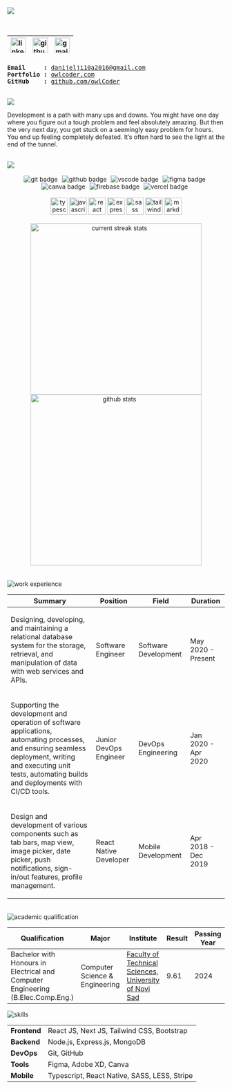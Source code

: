<div align="left">
    <img loading="lazy" src="https://readme-typing-svg.demolab.com?font=Poppins&weight=600&size=21&duration=1&pause=1&color=6a7fc1&center=false&vCenter=true&repeat=false&width=475&height=21&lines=DANIJEL+JOVANOVIC" />
    <br/>
    <img loading="lazy" src="https://readme-typing-svg.demolab.com?font=Poppins&weight=600&size=16&duration=1&pause=1&color=6a7fc1&center=true&vCenter=true&repeat=false&width=150&height=16&lines=Software+Engineer" alt="" />
    <br/>
    <br/>
</div>
<br/>
<table align="left">
    <thead align="left">
        <tr>
            <th>
                <a href="https://www.linkedin.com/in/danijelj01" target="_blank" rel="noopener noreferrer" title="linkedin.com/in/danijelj01">
                    <img loading="lazy" alt="linkedin icon" src="https://cdn.simpleicons.org/linkedin/6a7fc1" width="35px">
                </a>
            </th>
            <th>
                <a href="https://www.github.com/owlCoder" target="_blank" rel="noopener noreferrer" title="github.com/owlCoder">
                    <img loading="lazy" alt="github icon" src="https://cdn.simpleicons.org/github/6a7fc1" width="35px">
                </a>
            </th>
            <th>
                <a href="mailto:danijelji10a2016@gmail.com" target="_blank" rel="noopener noreferrer" title="danijelji10a2016@gmail.com">
                    <img loading="lazy" alt="gmail icon" src="https://cdn.simpleicons.org/gmail/6a7fc1" width="35px">
                </a>
            </th>
        </tr>
    </thead>
</table>
<br/>
<br/>
<br/>
<br/>
<pre>
<b>Email     :</b> <a href="danijelji10a2016@gmail.com" target="_blank" rel="noopener noreferrer">danijelji10a2016@gmail.com</a> 
<b>Portfolio :</b> <a href="https://github.com/owlCoder" target="_blank" rel="noopener noreferrer">owlcoder.com</a>
<b>GitHub    :</b> <a href="https://github.com/owlCoder" target="_blank" rel="noopener noreferrer">github.com/owlCoder</a>
</pre>
<br/>
<div align="center">
    <div align="left">
        <img loading="lazy" src="https://readme-typing-svg.demolab.com?font=Poppins&weight=600&size=21&duration=1&pause=1&color=6a7fc1&center=true&vCenter=true&repeat=false&width=105&height=21&lines=ABOUT+ME" />
    </div>
</div>
<p> 
   Development is a path with many ups and downs. You might have one day where you figure out a tough problem and feel absolutely amazing. But then the very next day, you get stuck on a seemingly easy problem for hours. You end up feeling completely defeated. It’s often hard to see the light at the end of the tunnel. 
</p>

<br/>

<div align="left"> 
    <img loading="lazy" align="center" src="https://readme-typing-svg.demolab.com?font=Poppins&weight=600&size=21&duration=1&pause=1&color=6a7fc1&center=true&vCenter=true&repeat=false&width=120&height=21&lines=STATISTICS" />
</div>
<br/>
<div align="center">
  <img loading="lazy" style="margin-right: 6px" alt="git badge" src="https://img.shields.io/badge/GIT-E44C30?style=for-the-badge&logo=git&logoColor=white&labelColor=555555&color=6a7fc1">
  <img loading="lazy" style="margin-right: 6px" alt="github badge" src="https://img.shields.io/badge/GitHub-100000?style=for-the-badge&logo=github&logoColor=white&labelColor=555555&color=6a7fc1">
  <img loading="lazy" style="margin-right: 6px" alt="vscode badge" src="https://img.shields.io/badge/VSCode-0078D4?style=for-the-badge&logo=visual%20studio%20code&logoColor=white&labelColor=555555&color=6a7fc1">
  <img loading="lazy" style="margin-right: 6px" alt="figma badge" src="https://img.shields.io/badge/Figma-F24E1E?style=for-the-badge&logo=figma&logoColor=white&labelColor=555555&color=6a7fc1">
  <img loading="lazy" style="margin-right: 6px" alt="canva badge" src="https://img.shields.io/badge/Canva-%2300C4CC.svg?&style=for-the-badge&logo=Canva&logoColor=white&labelColor=555555&color=6a7fc1">
  <img loading="lazy" style="margin-right: 6px" alt="firebase badge" src="https://img.shields.io/badge/firebase-ffca28?style=for-the-badge&logo=firebase&logoColor=white&labelColor=555555&color=6a7fc1">
  <img loading="lazy" style="margin-right: 6px" alt="vercel badge" src="https://img.shields.io/badge/Vercel-000000?style=for-the-badge&logo=vercel&logoColor=white&labelColor=555555&color=6a7fc1">
</div>
<br/>
<div align="center">
  <img loading="lazy" height="40" width="40" src="https://cdn.simpleicons.org/typescript" alt="typescript icon"/>
  <img loading="lazy" height="40" width="40" src="https://cdn.simpleicons.org/javascript/6a7fc1" alt="javascript icon" />
  <img loading="lazy" height="40" width="40" src="https://cdn.simpleicons.org/react" alt="react icon" />
  <img loading="lazy" height="40" width="40" src="https://cdn.simpleicons.org/express/424322" alt="express icon" />
  <img loading="lazy" height="40" width="40" src="https://cdn.simpleicons.org/sass/" alt="sass icon" />
  <img loading="lazy" height="40" width="40" src="https://cdn.simpleicons.org/tailwindcss/" alt="tailwindcss icon" />
  <img loading="lazy" height="40" width="40" src="https://cdn.simpleicons.org/markdown/123233" alt="markdown icon" />
</div>
<br/>

<div align="center">
    <img loading="lazy" width=396 src="https://github-readme-streak-stats-mnex.vercel.app?user=owlCoder&hide_border=true&date_format=j%20M%5B%20Y%5D&background=0D1117&stroke=6a7fc1&border=6a7fc1&ring=6a7fc1&fire=6a7fc1&currStreakNum=FFFFFF&sideNums=FFFFFF&currStreakLabel=6a7fc1&sideLabels=6a7fc1&excludeDaysLabel=6a7fc1&dates=FFFFFF" alt="current streak stats" />
    <img loading="lazy" width=396 src="https://github-readme-stats-mnex.vercel.app/api?username=owlCoder&rank_icon=percentile&show_icons=true&include_all_commits=true&hide_title=true&count_private=true&line_height=29&theme=algolia&title_color=6a7fc1&currStreakLabel=6a7fc1&sideLabels=6a7fc1&icon_color=6a7fc1&bg_color=0D1117&text_color=FFFFFF&border_color=61dafb&hide_border=true&include_all_commits=true" alt="github stats" />
</div>
<br/>
<br/>
<img loading="lazy" src="https://readme-typing-svg.demolab.com?font=Poppins&weight=600&size=21&duration=1&pause=1&color=6a7fc1&center=true&vCenter=true&repeat=false&width=200&height=61&lines=WORK EXPERIENCE" alt="work experience" />
<table>
    <thead>
        <tr>
            <th>Summary</th>
            <th>Position</th>
            <th>Field</th>
            <th>Duration</th>
        </tr>
    </thead>
    <tbody>
        <tr>
            <td>
                <p>Designing, developing, and maintaining a relational database
system for the storage, retrieval, and manipulation of data with
web services and APIs.</p>
            </td>
            <td>Software Engineer</td>
            <td>Software Development</td>
            <td>May 2020 - Present</td>
        </tr>
        <tr>
            <td>
               <p>Supporting the development and operation of software applications, automating processes, and ensuring seamless deployment, writing and executing unit tests, automating builds and deployments with CI/CD tools.</p>
            </td>
            <td>Junior DevOps Engineer</td>
            <td>DevOps Engineering</td>
            <td>Jan 2020 - Apr 2020</td>
        </tr>
        <tr>
            <td>
                <p>Design and development of various
components such as tab bars, map view, image picker, date
picker, push notifications, sign-in/out features, profile
management.</p>
            </td>
            <td>React Native Developer</td>
            <td>Mobile Development</td>
            <td>Apr 2018 - Dec 2019</td>
        </tr>
    </tbody>
</table>
<br/>
<img loading="lazy" src="https://readme-typing-svg.demolab.com?font=Poppins&weight=600&size=21&duration=1&pause=1&color=6a7fc1&center=true&vCenter=true&repeat=false&width=290&height=61&lines=ACADEMIC QUALIFICATION" alt="academic qualification" />
<table align="center">
    <thead>
        <tr>
            <th>
                <b> Qualification</b>
            </th>
            <th>
                <b> Major </b>
            </th>
            <th>
                <b> Institute </b>
            </th>
            <th>
                <b> Result </b>
            </th>
            <th>
                <b> Passing Year </b>
            </th>
        </tr>
    </thead>
    <tbody>
        <tr>
            <td>   
Bachelor with Honours in Electrical and Computer Engineering (B.Elec.Comp.Eng.)</td>
            <td> Computer Science & Engineering </td>
            <td>
                <a href="https://www.ftn.uns.ac.rs/" target="_blank" rel="noopener noreferrer">Faculty of Technical Sciences, University of Novi Sad</a>
            </td>
            <td> 9.61</td>
            <td> 2024 </td>
        </tr>
    </tbody>
</table>

<img loading="lazy" src="https://readme-typing-svg.demolab.com?font=Poppins&weight=600&size=21&duration=1&pause=1&color=6a7fc1&center=true&vCenter=true&repeat=false&width=75&height=61&lines=SKILLS" alt="skills" />
<table>
    <tbody>
        <tr>
            <td>
                <b>Frontend</b>
            </td>
            <td>
                React JS, Next JS, Tailwind CSS, Bootstrap
            </td>
        </tr>
        <tr>
            <td>
                <b>Backend</b>
            </td>
            <td>
                Node.js, Express.js, MongoDB
            </td>
        </tr>
        <tr>
            <td>
                <b>DevOps</b>
            </td>
            <td>
                Git, GitHub
            </td>
        </tr>
        <tr>
            <td>
                <b>Tools</b>
            </td>
            <td>
                Figma, Adobe XD, Canva
            </td>
        </tr>
        <tr>
            <td>
                <b>Mobile</b>
            </td>
            <td>
                Typescript, React Native, SASS, LESS, Stripe
            </td>
        </tr>
    </tbody>
</table>
